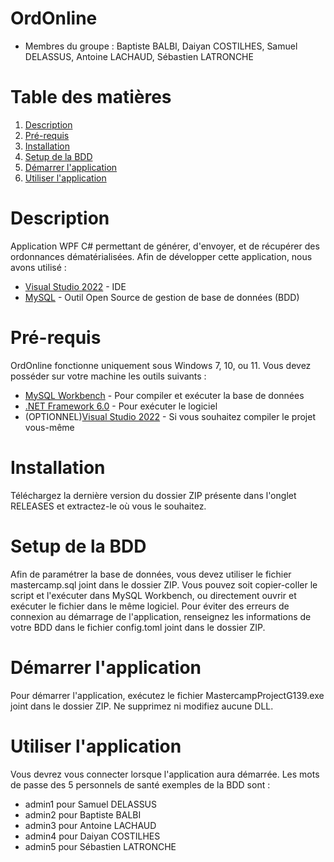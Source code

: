 # OrdOnline
- Membres du groupe : Baptiste BALBI, Daiyan COSTILHES, Samuel DELASSUS, Antoine LACHAUD, Sébastien LATRONCHE

# Table des matières
1. [Description](#Description)
2. [Pré-requis](#Pré-requis)
3. [Installation](#Installation)
4. [Setup de la BDD](#Setup)
5. [Démarrer l'application](#Démarrer)
6. [Utiliser l'application](#Utiliser)

# Description
Application WPF C# permettant de générer, d'envoyer, et de récupérer des ordonnances dématérialisées.
Afin de développer cette application, nous avons utilisé :
* [Visual Studio 2022](https://visualstudio.microsoft.com/fr/vs/) - IDE
* [MySQL](https://www.mysql.com/fr/) - Outil Open Source de gestion de base de données (BDD)

# Pré-requis
OrdOnline fonctionne uniquement sous Windows 7, 10, ou 11.
Vous devez posséder sur votre machine les outils suivants :
* [MySQL Workbench](https://www.mysql.com/fr/products/workbench/) - Pour compiler et exécuter la base de données
* [.NET Framework 6.0](https://dotnet.microsoft.com/en-us/download/dotnet/6.0) - Pour exécuter le logiciel
* (OPTIONNEL)[Visual Studio 2022](https://visualstudio.microsoft.com/fr/vs/) - Si vous souhaitez compiler le projet vous-même

# Installation
Téléchargez la dernière version du dossier ZIP présente dans l'onglet RELEASES et extractez-le où vous le souhaitez.

# Setup de la BDD
Afin de paramétrer la base de données, vous devez utiliser le fichier mastercamp.sql joint dans le dossier ZIP. Vous pouvez soit copier-coller le script et l'exécuter dans MySQL Workbench, ou directement ouvrir et exécuter le fichier dans le même logiciel.
Pour éviter des erreurs de connexion au démarrage de l'application, renseignez les informations de votre BDD dans le fichier config.toml joint dans le dossier ZIP.

# Démarrer l'application
Pour démarrer l'application, exécutez le fichier MastercampProjectG139.exe joint dans le dossier ZIP. Ne supprimez ni modifiez aucune DLL.

# Utiliser l'application
Vous devrez vous connecter lorsque l'application aura démarrée. Les mots de passe des 5 personnels de santé exemples de la BDD sont :
- admin1 pour Samuel DELASSUS
- admin2 pour Baptiste BALBI
- admin3 pour Antoine LACHAUD
- admin4 pour Daiyan COSTILHES
- admin5 pour Sébastien LATRONCHE
